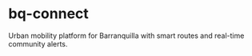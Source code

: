 # bq-connect
Urban mobility platform for Barranquilla with smart routes and real-time community alerts.
